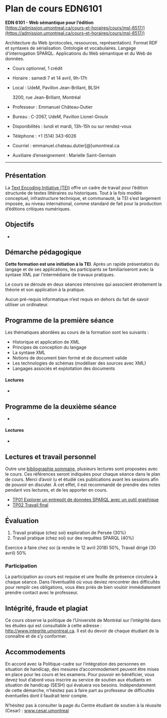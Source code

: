 # Plan de cours EDN6101

**EDN 6101 - Web sémantique pour l’édition**
[https://admission.umontreal.ca/cours-et-horaires/cours/msl-6517/](https://admission.umontreal.ca/cours-et-horaires/cours/msl-6517/)

Architecture du Web (protocoles, ressources, représentation). Format RDF et syntaxes de sérialisation. Ontologie et vocabulaires. Langage d'interrogation SPARQL. Applications du Web sémantique et du Web de données.

- Cours optionnel, 1 crédit

- Horaire : samedi 7 et 14 avril, 9h-17h

- Local : UdeM, Pavillon Jean-Brillant, BLSH

  3200, rue Jean-Brillant, Montréal

- Professeur : Emmanuel Château-Dutier

- Bureau : C-2067, UdeM, Pavillon Lionel-Groulx

- Disponibilités : lundi et mardi, 13h-15h ou sur rendez-vous

- Téléphone : +1 (514) 343-6026

- Courriel : emmanuel.chateau.dutier[@}umontreal.ca 

- Auxiliaire d’enseignement : Marielle Saint-Germain

------

## Présentation

La [Text Encoding Initiative (TEI)](http://www.tei-c.org)  offre un cadre de travail pour l’édition structurée de textes  littéraires ou historiques. Tout à la fois modèle conceptuel,  infrastructure technique, et communauté, la TEI s’est largement imposée, au niveau international, comme standard de fait pour la production  d’éditions critiques numériques.

## Objectifs

- 

## Démarche pédagogique

**Cette formation est une initiation à la TEI**. Après un rapide présentation du langage et de ses applications, les participants se familiariseront avec la syntaxe XML par l’intermédiaire de travaux pratiques.

Le cours se déroule en deux séances intensives qui associent étroitement la théorie et son application à la pratique.

Aucun pré-requis informatique n’est requis en dehors du fait de savoir utiliser un ordinateur.

## Programme de la première séance 

Les thématiques abordées au cours de la formation sont les suivants :

- Historique et application de XML
- Principes de conception du langage
- La syntaxe XML
- Notions de document bien formé et de document valide
- Les technologies de schémas (modéliser des sources avec XML)
- Langages associés et exploitation des documents

#### Lectures

- 

## Programme de la deuxième séance

- 

#### Lectures

- 

## Lectures et travail personnel

Outre une [bibliographie sommaire](bibliographie.md), plusieurs lectures sont proposées avec le cours. Ces références seront indiquées pour chaque séance dans le plan de cours. 
Merci d’avoir lu et étudié ces publications avant les sessions afin de pouvoir en discuter. À cet effet, il est recommandé de prendre des notes pendant vos lectures, et de les apporter en cours.

- [TP01 Explorer un entrepôt de données SPARQL avec un outil graphique](edn6103-tp01.md)
- [TP02 Travail final](edn6103-tp02.md)

## Évaluation

1. Travail pratique (chez soi) exploration de Persée (30%)
2. Travail pratique (chez soi) sur des requêtes SPARQL (40%)

Exercice à faire chez soi (à rendre le 12 avril 2018) 50%, Travail dirigé (30 avril) 50%

### Participation

La participation au cours est requise et une feuille de présence circulera à chaque séance.
Dans l’éventualité où vous deviez rencontrer des difficultés pour remplir ces obligations, vous êtes priés de bien vouloir immédiatement prendre contact avec le professeur.

## Intégrité, fraude et plagiat

Ce cours observe la politique de l’Université de Montréal sur l’intégrité dans les études qui est consultable à cette adresse : http://www.integrite.umontreal.ca. Il est du devoir de chaque étudiant de la connaître et de s’y conformer.

## Accommodements

En accord avec la Politique-cadre sur l’intégration des personnes en situation de handicap, des mesures d’accommodement peuvent être mises en place pour les cours et les examens.
Pour pouvoir en bénéficier, vous devez tout d’abord vous inscrire au service de soutien aux étudiants en situation de handicap (SESH) qui évaluera vos besoins.
Indépendamment de cette démarche, n’hésitez pas à faire part au professeur de difficultés éventuelles dont il faudrait tenir compte.

N’hésitez pas à consulter la page du Centre étudiant de soutien à la réussite (Cesar) : www.cesar.umontreal